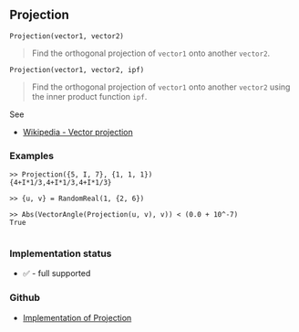 ## Projection

```
Projection(vector1, vector2)
```

> Find the orthogonal projection of `vector1` onto another `vector2`.
 
```
Projection(vector1, vector2, ipf)
```

> Find the orthogonal projection of `vector1` onto another `vector2` using the inner product function `ipf`.

See
* [Wikipedia - Vector projection](https://en.wikipedia.org/wiki/Vector_projection)

### Examples

```
>> Projection({5, I, 7}, {1, 1, 1})
{4+I*1/3,4+I*1/3,4+I*1/3}

>> {u, v} = RandomReal(1, {2, 6})

>> Abs(VectorAngle(Projection(u, v), v)) < (0.0 + 10^-7)
True
     
```






### Implementation status

* &#x2705; - full supported

### Github

* [Implementation of Projection](https://github.com/axkr/symja_android_library/blob/master/symja_android_library/matheclipse-core/src/main/java/org/matheclipse/core/builtin/LinearAlgebra.java#L4625) 
